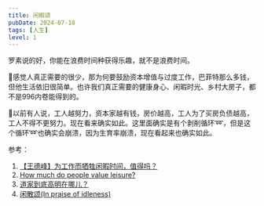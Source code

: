 ```yaml
---
title: 闲暇颂
pubDate: 2024-07-18
tags: [人生]
level: 1
---
```


罗素说的好，你能在浪费时间种获得乐趣，就不是浪费时间。

🤔感觉人真正需要的很少，那为何要鼓励资本增值与过度工作，巴菲特那么多钱，但他生活依旧很简单。也许我们真正需要的健康身心、闲暇时光、乡村大房子，都不是996内卷能得到的。

🤔以前有人说，工人越努力，资本家越有钱，房价越高，工人为了买房负债越高，工人不得不更努力。现在看来确实如此。这里面确实是有个剥削循环➿，但是这个循环➿也确实会崩溃，因为生育率崩溃，现在看起来也确实如此。

参考：

1. [【王德峰】为工作而牺牲闲暇时间，值得吗？](https://www.bilibili.com/video/BV1vw4m1C7Hf/)
2. [How much do people value leisure?](https://ourworldindata.org/data-insights/how-much-do-people-value-leisure)
3. [道家到底高明在哪儿？](https://www.zhihu.com/question/37883303/answer/484789302)
4. [闲散颂(In praise of idleness)](https://site.douban.com/147464/widget/notes/7486589/note/223948463/)
